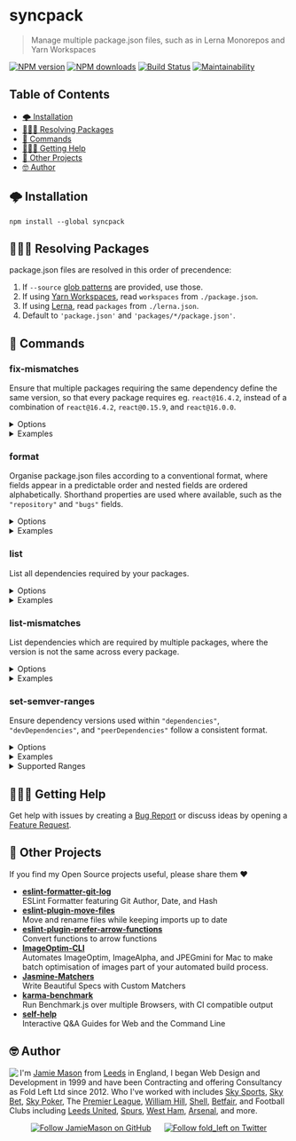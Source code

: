 # syncpack

> Manage multiple package.json files, such as in Lerna Monorepos and Yarn Workspaces

[![NPM version](http://img.shields.io/npm/v/syncpack.svg?style=flat-square)](https://www.npmjs.com/package/syncpack) [![NPM downloads](http://img.shields.io/npm/dm/syncpack.svg?style=flat-square)](https://www.npmjs.com/package/syncpack) [![Build Status](http://img.shields.io/travis/JamieMason/syncpack/master.svg?style=flat-square)](https://travis-ci.org/JamieMason/syncpack) [![Maintainability](https://api.codeclimate.com/v1/badges/516439365fdd0e3c6526/maintainability)](https://codeclimate.com/github/JamieMason/syncpack/maintainability)

## Table of Contents

-   [🌩 Installation](#-installation)
-   [🕵🏾‍♀️ Resolving Packages](#♀️-resolving-packages)
-   [📝 Commands](#-commands)
-   [🙋🏿‍♀️ Getting Help](#♀️-getting-help)
-   [👀 Other Projects](#-other-projects)
-   [🤓 Author](#-author)

## 🌩 Installation

    npm install --global syncpack

## 🕵🏾‍♀️ Resolving Packages

package.json files are resolved in this order of precendence:

1.  If `--source` [glob patterns](https://github.com/isaacs/node-glob#glob-primer) are provided, use those.
2.  If using [Yarn Workspaces](https://yarnpkg.com/lang/en/docs/workspaces/), read `workspaces` from `./package.json`.
3.  If using [Lerna](https://lerna.js.org/), read `packages` from `./lerna.json`.
4.  Default to `'package.json'` and `'packages/*/package.json'`.

## 📝 Commands

### fix-mismatches

Ensure that multiple packages requiring the same dependency define the same version, so that every package requires eg. `react@16.4.2`, instead of a combination of `react@16.4.2`, `react@0.15.9`, and `react@16.0.0`.

<details>
<summary>Options</summary>

    -s, --source [pattern]  glob pattern for package.json files to read from
    -p, --prod              include dependencies
    -d, --dev               include devDependencies
    -P, --peer              include peerDependencies
    -f, --filter [pattern]  regex for dependency filter
    -i, --indent [value]    override indentation. defaults to "  "
    -h, --help              output usage information

</details>

<details>
<summary>Examples</summary>

```bash
# uses defaults for resolving packages
syncpack fix-mismatches
# uses packages defined by --source when provided
syncpack fix-mismatches --source "apps/*/package.json"
# multiple globs can be provided like this
syncpack fix-mismatches --source "apps/*/package.json" --source "core/*/package.json"
# uses dependencies regular expression defined by --filter when provided
syncpack fix-mismatches --filter "typescript|tslint"
# multiple filters can be provided like this
syncpack fix-mismatches --filter "@react" --filter "webpack"
# only inspect "devDependencies"
syncpack fix-mismatches --dev
# only inspect "devDependencies" and "peerDependencies"
syncpack fix-mismatches --dev --peer
# indent package.json with 4 spaces instead of 2
syncpack fix-mismatches --indent "    "
```

</details>

### format

Organise package.json files according to a conventional format, where fields appear in a predictable order and nested fields are ordered alphabetically. Shorthand properties are used where available, such as the `"repository"` and `"bugs"` fields.

<details>
<summary>Options</summary>

    -s, --source [pattern]  glob pattern for package.json files to read from
    -i, --indent [value]    override indentation. defaults to "  "
    -h, --help              output usage information

</details>

<details>
<summary>Examples</summary>

```bash
# uses defaults for resolving packages
syncpack format
# uses packages defined by --source when provided
syncpack format --source "apps/*/package.json"
# multiple globs can be provided like this
syncpack format --source "apps/*/package.json" --source "core/*/package.json"
# indent package.json with 4 spaces instead of 2
syncpack format --indent "    "
```

</details>

### list

List all dependencies required by your packages.

<details>
<summary>Options</summary>

    -s, --source [pattern]  glob pattern for package.json files to read from
    -p, --prod              include dependencies
    -d, --dev               include devDependencies
    -P, --peer              include peerDependencies
    -f, --filter [pattern]  regex for dependency filter
    -h, --help              output usage information

</details>

<details>
<summary>Examples</summary>

```bash
# uses defaults for resolving packages
syncpack list
# uses packages defined by --source when provided
syncpack list --source "apps/*/package.json"
# multiple globs can be provided like this
syncpack list --source "apps/*/package.json" --source "core/*/package.json"
# uses dependencies regular expression defined by --filter when provided
syncpack list --filter "typescript|tslint"
# multiple filters can be provided like this
syncpack list --filter "@react" --filter "webpack"
# only inspect "devDependencies"
syncpack list --dev
# only inspect "devDependencies" and "peerDependencies"
syncpack list --dev --peer
```

</details>

### list-mismatches

List dependencies which are required by multiple packages, where the version is not the same across every package.

<details>
<summary>Options</summary>

    -s, --source [pattern]  glob pattern for package.json files to read from
    -p, --prod              include dependencies
    -d, --dev               include devDependencies
    -P, --peer              include peerDependencies
    -f, --filter [pattern]  regex for dependency filter
    -h, --help              output usage information

</details>

<details>
<summary>Examples</summary>

```bash
# uses defaults for resolving packages
syncpack list-mismatches
# uses packages defined by --source when provided
syncpack list-mismatches --source "apps/*/package.json"
# multiple globs can be provided like this
syncpack list-mismatches --source "apps/*/package.json" --source "core/*/package.json"
# uses dependencies regular expression defined by --filter when provided
syncpack list-mismatches --filter "typescript|tslint"
# multiple filters can be provided like this
syncpack list-mismatches --filter "@react" --filter "webpack"
# only inspect "devDependencies"
syncpack list-mismatches --dev
# only inspect "devDependencies" and "peerDependencies"
syncpack list-mismatches --dev --peer
```

</details>

### set-semver-ranges

Ensure dependency versions used within `"dependencies"`, `"devDependencies"`, and `"peerDependencies"` follow a consistent format.

<details>
<summary>Options</summary>

    -s, --source [pattern]      glob pattern for package.json files to read from
    -p, --prod                  include dependencies
    -d, --dev                   include devDependencies
    -P, --peer                  include peerDependencies
    -f, --filter [pattern]      regex for dependency filter
    -i, --indent [value]        override indentation. defaults to "  "
    -r, --semver-range <range>  see supported ranges below. defaults to ""
    -h, --help                  output usage information

</details>

<details>
<summary>Examples</summary>

```bash
# uses defaults for resolving packages
syncpack set-semver-ranges
# uses packages defined by --source when provided
syncpack set-semver-ranges --source "apps/*/package.json"
# multiple globs can be provided like this
syncpack set-semver-ranges --source "apps/*/package.json" --source "core/*/package.json"
# uses dependencies regular expression defined by --filter when provided
syncpack set-semver-ranges --filter "typescript|tslint"
# multiple filters can be provided like this
syncpack set-semver-ranges --filter "@react" --filter "webpack"
# use ~ range instead of default ""
syncpack set-semver-ranges --semver-range ~
# set ~ range in "devDependencies"
syncpack set-semver-ranges --dev --semver-range ~
# set ~ range in "devDependencies" and "peerDependencies"
syncpack set-semver-ranges --dev --peer --semver-range ~
# indent package.json with 4 spaces instead of 2
syncpack set-semver-ranges --indent "    "
```

</details>

<details>
<summary>Supported Ranges</summary>

    <  <1.4.2
    <= <=1.4.2
    "" 1.4.2
    ~  ~1.4.2
    ^  ^1.4.2
    >= >=1.4.2
    >  >1.4.2
    *  *

</details>

## 🙋🏿‍♀️ Getting Help

Get help with issues by creating a [Bug Report] or discuss ideas by opening a [Feature Request].

[bug report]: https://github.com/JamieMason/syncpack/issues/new?template=bug_report.md

[feature request]: https://github.com/JamieMason/syncpack/issues/new?template=feature_request.md

## 👀 Other Projects

If you find my Open Source projects useful, please share them ❤️

-   [**eslint-formatter-git-log**](https://github.com/JamieMason/eslint-formatter-git-log)<br>ESLint Formatter featuring Git Author, Date, and Hash
-   [**eslint-plugin-move-files**](https://github.com/JamieMason/eslint-plugin-move-files)<br>Move and rename files while keeping imports up to date
-   [**eslint-plugin-prefer-arrow-functions**](https://github.com/JamieMason/eslint-plugin-prefer-arrow-functions)<br>Convert functions to arrow functions
-   [**ImageOptim-CLI**](https://github.com/JamieMason/ImageOptim-CLI)<br>Automates ImageOptim, ImageAlpha, and JPEGmini for Mac to make batch optimisation of images part of your automated build process.
-   [**Jasmine-Matchers**](https://github.com/JamieMason/Jasmine-Matchers)<br>Write Beautiful Specs with Custom Matchers
-   [**karma-benchmark**](https://github.com/JamieMason/karma-benchmark)<br>Run Benchmark.js over multiple Browsers, with CI compatible output
-   [**self-help**](https://github.com/JamieMason/self-help#readme)<br>Interactive Q&A Guides for Web and the Command Line

## 🤓 Author

<img src="https://www.gravatar.com/avatar/acdf106ce071806278438d8c354adec8?s=100" align="left">

I'm [Jamie Mason] from [Leeds] in England, I began Web Design and Development in 1999 and have been Contracting and offering Consultancy as Fold Left Ltd since 2012. Who I've worked with includes [Sky Sports], [Sky Bet], [Sky Poker], The [Premier League], [William Hill], [Shell], [Betfair], and Football Clubs including [Leeds United], [Spurs], [West Ham], [Arsenal], and more.

<div align="center">

[![Follow JamieMason on GitHub][github badge]][github]      [![Follow fold_left on Twitter][twitter badge]][twitter]

</div>

<!-- images -->

[github badge]: https://img.shields.io/github/followers/JamieMason.svg?style=social&label=Follow

[twitter badge]: https://img.shields.io/twitter/follow/fold_left.svg?style=social&label=Follow

<!-- links -->

[arsenal]: https://www.arsenal.com

[betfair]: https://www.betfair.com

[github]: https://github.com/JamieMason

[jamie mason]: https://www.linkedin.com/in/jamiemasonleeds

[leeds united]: https://www.leedsunited.com/

[leeds]: https://www.instagram.com/visitleeds

[premier league]: https://www.premierleague.com

[shell]: https://www.shell.com

[sky bet]: https://www.skybet.com

[sky poker]: https://www.skypoker.com

[sky sports]: https://www.skysports.com

[spurs]: https://www.tottenhamhotspur.com

[twitter]: https://twitter.com/fold_left

[west ham]: https://www.whufc.com

[william hill]: https://www.williamhill.com

